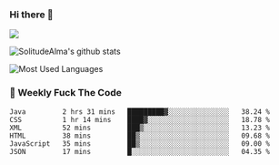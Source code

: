 ### Hi there 👋

<p>
  <a href="https://count.getloli.com/"><img src="https://count.getloli.com/get/@:solitudealma"></a>
</p>

![SolitudeAlma's github stats](https://github-readme-stats.vercel.app/api?username=solitudealma&show_icons=true&theme=radical)

![Most Used Languages](https://github-readme-stats.vercel.app/api/top-langs/?username=solitudealma&layout=compact&hide_border=true&theme=dark)
<!-- ![visitors](https://visitor-badge.glitch.me/badge?page_id=solitudealma.solitudealma.id) -->


### :dart: Weekly Fuck The Code

<!--START_SECTION:waka-->

```text
Java         2 hrs 31 mins   █████████▓░░░░░░░░░░░░░░░   38.24 %
CSS          1 hr 14 mins    ████▓░░░░░░░░░░░░░░░░░░░░   18.78 %
XML          52 mins         ███▒░░░░░░░░░░░░░░░░░░░░░   13.23 %
HTML         38 mins         ██▒░░░░░░░░░░░░░░░░░░░░░░   09.68 %
JavaScript   35 mins         ██▒░░░░░░░░░░░░░░░░░░░░░░   09.00 %
JSON         17 mins         █░░░░░░░░░░░░░░░░░░░░░░░░   04.35 %
```

<!--END_SECTION:waka-->
